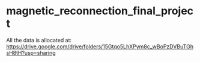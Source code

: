 # magnetic_reconnection_final_project

All the data is allocated at: https://drive.google.com/drive/folders/15Gtqo5LhXPym8c_wBoPzDVBuTGhsH8tH?usp=sharing
